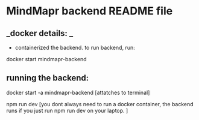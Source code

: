 # MindMapr backend README file

## _docker details: _

- containerized the backend. to run backend, run:

docker start mindmapr-backend

## running the backend:

docker start -a mindmapr-backend [attatches to terminal]

npm run dev [you dont always need to run a docker container, the backend runs if you just run npm run dev on your laptop. ]
